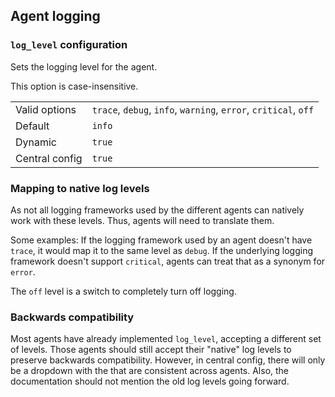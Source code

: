 ## Agent logging

### `log_level` configuration

Sets the logging level for the agent.

This option is case-insensitive.

|                |   |
|----------------|---|
| Valid options  | `trace`, `debug`, `info`, `warning`, `error`, `critical`, `off` |
| Default        | `info` |
| Dynamic        | `true` |
| Central config | `true` |

### Mapping to native log levels

As not all logging frameworks used by the different agents can natively work with these levels.
Thus, agents will need to translate them.

Some examples:
If the logging framework used by an agent doesn't have `trace`,
it would map it to the same level as `debug`.
If the underlying logging framework doesn't support `critical`,
agents can treat that as a synonym for `error`.

The `off` level is a switch to completely turn off logging.

### Backwards compatibility

Most agents have already implemented `log_level`,
accepting a different set of levels.
Those agents should still accept their "native" log levels to preserve backwards compatibility.
However, in central config,
there will only be a dropdown with the that are consistent across agents.
Also, the documentation should not mention the old log levels going forward.
